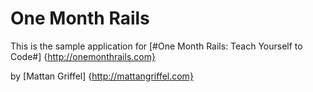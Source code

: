 # One Month Rails

This is the sample application for
[#One Month Rails: Teach Yourself to Code#] {http://onemonthrails.com}

by [Mattan Griffel] {http://mattangriffel.com}

